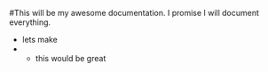 #This will be my awesome documentation.
I promise I will document everything.

- lets make
- - this would be great 
